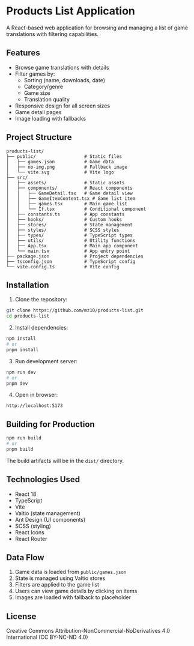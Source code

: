 # Products List Application

A React-based web application for browsing and managing a list of game translations with filtering capabilities.

## Features

- Browse game translations with details
- Filter games by:
  - Sorting (name, downloads, date)
  - Category/genre
  - Game size
  - Translation quality
- Responsive design for all screen sizes
- Game detail pages
- Image loading with fallbacks

## Project Structure

```
products-list/
├── public/                  # Static files
│   ├── games.json           # Game data
│   ├── no-img.png           # Fallback image
│   └── vite.svg             # Vite logo
├── src/
│   ├── assets/              # Static assets
│   ├── components/          # React components
│   │   ├── GameDetail.tsx   # Game detail view
│   │   ├── GameItemContent.tsx # Game list item
│   │   ├── games.tsx        # Main game list
│   │   └── If.tsx           # Conditional component
│   ├── constants.ts         # App constants
│   ├── hooks/               # Custom hooks
│   ├── stores/              # State management
│   ├── styles/              # SCSS styles
│   ├── types/               # TypeScript types
│   ├── utils/               # Utility functions
│   ├── App.tsx              # Main app component
│   └── main.tsx             # App entry point
├── package.json             # Project dependencies
├── tsconfig.json            # TypeScript config
└── vite.config.ts           # Vite config
```

## Installation

1. Clone the repository:
```bash
git clone https://github.com/mz10/products-list.git
cd products-list
```

2. Install dependencies:
```bash
npm install
# or
pnpm install
```

3. Run development server:
```bash
npm run dev
# or
pnpm dev
```

4. Open in browser:
```
http://localhost:5173
```

## Building for Production

```bash
npm run build
# or
pnpm build
```

The build artifacts will be in the `dist/` directory.

## Technologies Used

- React 18
- TypeScript
- Vite
- Valtio (state management)
- Ant Design (UI components)
- SCSS (styling)
- React Icons
- React Router

## Data Flow

1. Game data is loaded from `public/games.json`
2. State is managed using Valtio stores
3. Filters are applied to the game list
4. Users can view game details by clicking on items
5. Images are loaded with fallback to placeholder

## License

Creative Commons Attribution-NonCommercial-NoDerivatives 4.0 International (CC BY-NC-ND 4.0)
